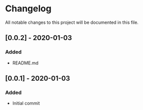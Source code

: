 # Changelog

All notable changes to this project will be documented in this file.

## [0.0.2] - 2020-01-03

### Added

- README.md

## [0.0.1] - 2020-01-03

### Added

- Initial commit
